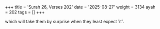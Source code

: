 +++
title = 'Surah 26, Verses 202'
date = '2025-08-27'
weight = 3134
ayah = 202
tags = []
+++

which will take them by surprise when they least expect ˹it˺.